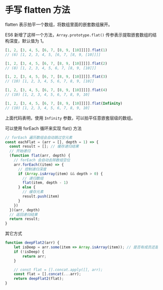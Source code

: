 # 手写 flatten 方法

flatten 表示拍平一个数组，将数组里面的嵌套数组展开。

ES6 新增了这样一个方法，`Array.prototype.flat()` 传参表示提取嵌套数组的结构深度，默认值为 1。

```javascript
[1, 2, [3, 4, 5, [6, 7, [8, 9, [10]]]]].flat(1)
// (6) [1, 2, 3, 4, 5, [6, 7, [8, 9, [10]]]]

[1, 2, [3, 4, 5, [6, 7, [8, 9, [10]]]]].flat(2)
// (8) [1, 2, 3, 4, 5, 6, 7, [8, 9, [10]]]

[1, 2, [3, 4, 5, [6, 7, [8, 9, [10]]]]].flat(3)
// (10) [1, 2, 3, 4, 5, 6, 7, 8, 9, [10]]

[1, 2, [3, 4, 5, [6, 7, [8, 9, [10]]]]].flat(4)
// (10) [1, 2, 3, 4, 5, 6, 7, 8, 9, 10]

[1, 2, [3, 4, 5, [6, 7, [8, 9, [10]]]]].flat(Infinity)
// (10) [1, 2, 3, 4, 5, 6, 7, 8, 9, 10]
```

上面代码表明，使用 `Infinity` 参数，可以拍平任意嵌套层级的数组。

可以使用 forEach 循环来实现 flat() 方法

```javascript
// forEach 遍历数组会自动跳过空元素
const eachFlat = (arr = [], depth = 1) => {
  const result = []; // 缓存递归结果
  // 开始递归
  (function flat(arr, depth) {
    // forEach 会自动去除数组空位
    arr.forEach((item) => {
      // 控制递归深度
      if (Array.isArray(item) && depth > 0) {
        // 递归数组
        flat(item, depth - 1)
      } else {
        // 缓存元素
        result.push(item)
      }
    })
  })(arr, depth)
  // 返回递归结果
  return result;
}
```

其它方式

```javascript
function deepFlat2(arr) {
    let isDeep = arr.some(item => Array.isArray(item)); // 是否有成员还是数组
    if (!isDeep) {
        return arr;
    }

    // const flat = [].concat.apply([], arr);
    const flat = [].concat(...arr);
    return deepFlat2(flat);
}
```